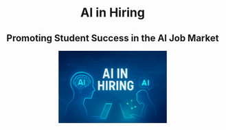 <h1 align="center">AI in Hiring</h1>
<h2 align="center">Promoting Student Success in the AI Job Market</h2>
<p align="center">
  <img src="AI in Hiring Technology.jpg" width="50%">
</p>

